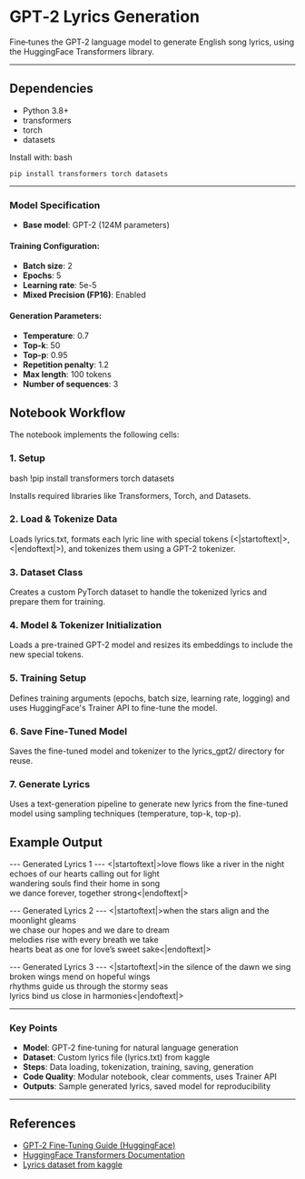 # GPT‑2 Lyrics Generation

Fine‑tunes the GPT‑2 language model to generate English song lyrics, using the HuggingFace Transformers library.

---

## Dependencies

- Python 3.8+  
- transformers  
- torch  
- datasets  

Install with:
bash
```
pip install transformers torch datasets
```

---

### Model Specification

- **Base model**: GPT-2 (124M parameters)

#### Training Configuration:
- **Batch size**: 2  
- **Epochs**: 5
- **Learning rate**: 5e-5  
- **Mixed Precision (FP16)**: Enabled  

#### Generation Parameters:
- **Temperature**: 0.7  
- **Top-k**: 50  
- **Top-p**: 0.95  
- **Repetition penalty**: 1.2  
- **Max length**: 100 tokens  
- **Number of sequences**: 3  


##  Notebook Workflow

The notebook implements the following cells:

### 1. Setup 
   
bash
   !pip install transformers torch datasets

Installs required libraries like Transformers, Torch, and Datasets.

### 2. Load & Tokenize Data
Loads lyrics.txt, formats each lyric line with special tokens (<|startoftext|>, <|endoftext|>), and tokenizes them using a GPT-2 tokenizer.

### 3. Dataset Class
Creates a custom PyTorch dataset to handle the tokenized lyrics and prepare them for training.

### 4. Model & Tokenizer Initialization
Loads a pre-trained GPT-2 model and resizes its embeddings to include the new special tokens.

### 5. Training Setup
Defines training arguments (epochs, batch size, learning rate, logging) and uses HuggingFace's Trainer API to fine-tune the model.

### 6. Save Fine‑Tuned Model
Saves the fine-tuned model and tokenizer to the lyrics_gpt2/ directory for reuse.

### 7. Generate Lyrics
Uses a text-generation pipeline to generate new lyrics from the fine-tuned model using sampling techniques (temperature, top-k, top-p).


## Example Output

--- Generated Lyrics 1 ---
<|startoftext|>love flows like a river in the night  
echoes of our hearts calling out for light  
wandering souls find their home in song  
we dance forever, together strong<|endoftext|>

--- Generated Lyrics 2 ---
<|startoftext|>when the stars align and the moonlight gleams  
we chase our hopes and we dare to dream  
melodies rise with every breath we take  
hearts beat as one for love’s sweet sake<|endoftext|>

--- Generated Lyrics 3 ---
<|startoftext|>in the silence of the dawn we sing  
broken wings mend on hopeful wings  
rhythms guide us through the stormy seas  
lyrics bind us close in harmonies<|endoftext|>


---

### Key Points

- **Model**: GPT‑2 fine‑tuning for natural language generation  
- **Dataset**: Custom lyrics file (lyrics.txt) from kaggle 
- **Steps**: Data loading, tokenization, training, saving, generation  
- **Code Quality**: Modular notebook, clear comments, uses Trainer API  
- **Outputs**: Sample generated lyrics, saved model for reproducibility  

---

## References

- [GPT‑2 Fine‑Tuning Guide (HuggingFace)](https://towardsdatascience.com/natural-language-generation-part-2-gpt-2-and-huggingface-f3acb35bc86a)  
- [HuggingFace Transformers Documentation](https://huggingface.co/docs/transformers)
- [Lyrics dataset from kaggle](https://www.kaggle.com/datasets/paultimothymooney/poetry) 
